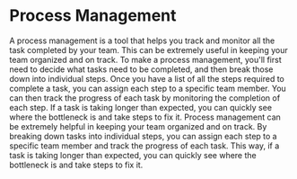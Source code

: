 # Process Management

A process management is a tool that helps you track and monitor all the task completed by your team. This can be extremely useful in keeping your team organized and on track. To make a process management, you'll first need to decide what tasks need to be completed, and then break those down into individual steps. Once you have a list of all the steps required to complete a task, you can assign each step to a specific team member. You can then track the progress of each task by monitoring the completion of each step. If a task is taking longer than expected, you can quickly see where the bottleneck is and take steps to fix it. Process management can be extremely helpful in keeping your team organized and on track. By breaking down tasks into individual steps, you can assign each step to a specific team member and track the progress of each task. This way, if a task is taking longer than expected, you can quickly see where the bottleneck is and take steps to fix it.
